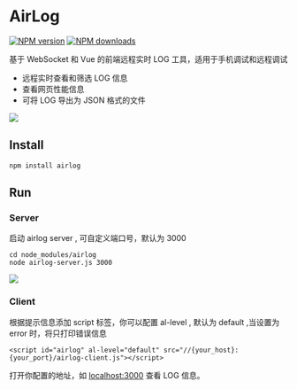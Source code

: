 # AirLog

[![NPM version](https://img.shields.io/npm/v/airlog.svg?style=flat-square)](https://npmjs.com/package/airlog) 
[![NPM downloads](https://img.shields.io/npm/dm/airlog.svg?style=flat-square)](https://npmjs.com/package/airlog)

基于 WebSocket 和 Vue 的前端远程实时 LOG 工具，适用于手机调试和远程调试

- 远程实时查看和筛选 LOG 信息
- 查看网页性能信息
- 可将 LOG 导出为 JSON 格式的文件

![](http://7xq3d5.com1.z0.glb.clouddn.com/airlog-2.png?imageView2/2/w/600)

## Install

```
npm install airlog
```

## Run

### Server

启动 airlog server , 可自定义端口号，默认为 3000

```
cd node_modules/airlog
node airlog-server.js 3000
```
![](http://7xq3d5.com1.z0.glb.clouddn.com/airlog-2-server.png?imageView2/2/w/600)

### Client


根据提示信息添加 script 标签，你可以配置 al-level , 默认为 default ,当设置为 error 时，将只打印错误信息

```
<script id="airlog" al-level="default" src="//{your_host}:{your_port}/airlog-client.js"></script>
```

打开你配置的地址，如 [localhost:3000](localhost:3000) 查看 LOG 信息。


